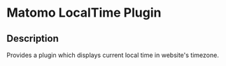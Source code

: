 # Matomo LocalTime Plugin

## Description

Provides a plugin which displays current local time in website's timezone.

